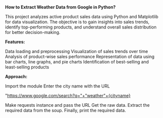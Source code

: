 **How to Extract Weather Data from Google in Python?**

This project analyzes active product sales data using Python and Matplotlib for data visualization. 
The objective is to gain insights into sales trends, identify top-performing products, 
and understand overall sales distribution for better decision-making.

**Features:**

Data loading and preprocessing
Visualization of sales trends over time
Analysis of product-wise sales performance
Representation of data using bar charts, line graphs, and pie charts
Identification of best-selling and least-selling products

**Approach:**

Import the module
Enter the city name with the URL

"https://www.google.com/search?q="+"weather"+{cityname}

Make requests instance and pass the URL
Get the raw data.
Extract the required data from the soup.
Finally, print the required data.
